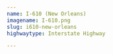 ```yaml
---
name: I-610 (New Orleans)
imagename: I-610.png
slug: i610-new-orleans
highwaytype: Interstate Highway

---
```


